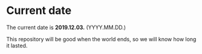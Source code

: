 # Current date

The current date is **2019.12.03.** (YYYY.MM.DD.)

This repository will be good when the world ends, so we will know how long it lasted.